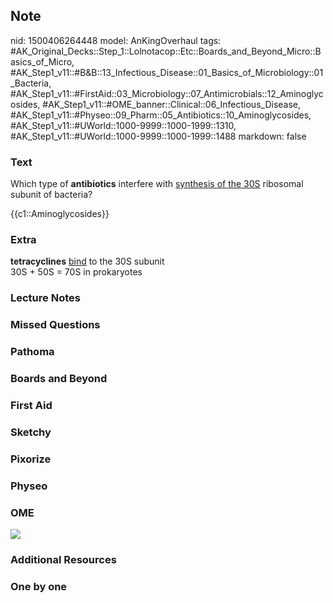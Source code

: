## Note
nid: 1500406264448
model: AnKingOverhaul
tags: #AK_Original_Decks::Step_1::Lolnotacop::Etc::Boards_and_Beyond_Micro::Basics_of_Micro, #AK_Step1_v11::#B&B::13_Infectious_Disease::01_Basics_of_Microbiology::01_Bacteria, #AK_Step1_v11::#FirstAid::03_Microbiology::07_Antimicrobials::12_Aminoglycosides, #AK_Step1_v11::#OME_banner::Clinical::06_Infectious_Disease, #AK_Step1_v11::#Physeo::09_Pharm::05_Antibiotics::10_Aminoglycosides, #AK_Step1_v11::#UWorld::1000-9999::1000-1999::1310, #AK_Step1_v11::#UWorld::1000-9999::1000-1999::1488
markdown: false

### Text
Which type of <b>antibiotics</b> interfere with <u>synthesis of the
30S</u> ribosomal subunit of bacteria?
<div>
  {{c1::Aminoglycosides}}
</div>

### Extra
<div>
  <b>tetracyclines</b> <u>bind</u> to the 30S subunit
</div>30S + 50S = 70S in prokaryotes

### Lecture Notes


### Missed Questions


### Pathoma


### Boards and Beyond


### First Aid


### Sketchy


### Pixorize


### Physeo


### OME
<div class="ome-widget">
  <a href=
  "https://onlinemeded.org/spa/infectious-disease?ref=anki"><img src="_OME_AnkiFlashcards_Topic_5.png"></a>
</div>

### Additional Resources


### One by one

